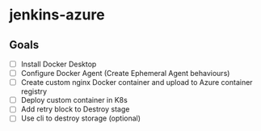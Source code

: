 # jenkins-azure

## Goals

- [ ] Install Docker Desktop
- [ ] Configure Docker Agent (Create Ephemeral Agent behaviours)
- [ ] Create custom nginx Docker container and upload to Azure container registry
- [ ] Deploy custom container in K8s
- [ ] Add retry block to Destroy stage
- [ ] Use cli to destroy storage (optional)
